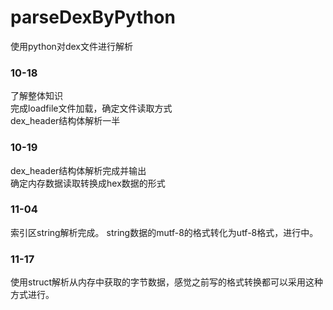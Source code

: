 # parseDexByPython
 使用python对dex文件进行解析  
### 10-18  
 了解整体知识  
 完成loadfile文件加载，确定文件读取方式  
 dex_header结构体解析一半  
### 10-19  
 dex_header结构体解析完成并输出  
 确定内存数据读取转换成hex数据的形式  
### 11-04
 索引区string解析完成。
 string数据的mutf-8的格式转化为utf-8格式，进行中。
### 11-17
 使用struct解析从内存中获取的字节数据，感觉之前写的格式转换都可以采用这种方式进行。


